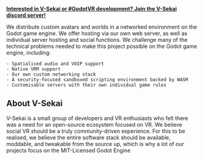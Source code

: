 **[Interested in V-Sekai or #GodotVR development? Join the V-Sekai discord server!](https://discord.gg/7BQDHesck8)**

We distribute custom avatars and worlds in a networked environment on the Godot game engine. We offer hosting via our own web server, as well as individual server hosting and social functions. We challenge many of the technical problems needed to make this project possible on the Godot game engine, including:

    - Spatialised audio and VOIP support
    - Native VRM support
    - Our own custom networking stack
    - A security-focused sandboxed scripting environment backed by WASM
    - Customisable servers with their own individual game rules

## About V-Sekai

V-Sekai is a small group of developers and VR enthusiasts who felt there was a need for an open-source ecosystem focused on VR. We believe social VR should be a truly community-driven experience. For this to be realised, we believe the entire software stack should be available, moddable, and tweakable from the source up, which is why a lot of our projects focus on the MIT-Licensed Godot Engine

